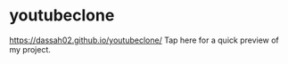 # youtubeclone

https://dassah02.github.io/youtubeclone/   Tap here for a quick preview of my project.
